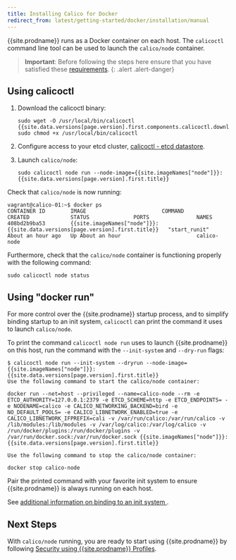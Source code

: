 ```yaml
---
title: Installing Calico for Docker
redirect_from: latest/getting-started/docker/installation/manual
---
```


{{site.prodname}} runs as a Docker container on each host. The `calicoctl` command line tool can be used to launch the `calico/node` container.

> **Important**: Before following the steps here ensure that you have satisfied these
[requirements]({{site.baseurl}}/{{page.version}}/getting-started/docker/installation/requirements).
{: .alert .alert-danger}


## Using calicoctl

1. Download the calicoctl binary:

   ```
   sudo wget -O /usr/local/bin/calicoctl {{site.data.versions[page.version].first.components.calicoctl.download_url}}
   sudo chmod +x /usr/local/bin/calicoctl
   ```

2. Configure access to your etcd cluster, [calicoctl - etcd datastore](/{{page.version}}/reference/calicoctl/setup/etcdv3).
3. Launch `calico/node`:

   ```
   sudo calicoctl node run --node-image={{site.imageNames["node"]}}:{{site.data.versions[page.version].first.title}}
   ```

Check that `calico/node` is now running:

```
vagrant@calico-01:~$ docker ps
CONTAINER ID        IMAGE                        COMMAND             CREATED             STATUS              PORTS               NAMES
408bd2b9ba53        {{site.imageNames["node"]}}:{{site.data.versions[page.version].first.title}}   "start_runit"       About an hour ago   Up About an hour                        calico-node
```

Furthermore, check that the `calico/node` container is functioning properly
with the following command:

```
sudo calicoctl node status
```

## Using "docker run"

For more control over the {{site.prodname}} startup process, and to simplify binding
startup to an init system, `calicoctl` can print the command it uses
to launch `calico/node`.

To print the command `calicoctl node run` uses to launch {{site.prodname}} on this host,
run the command with the `--init-system` and `--dry-run` flags:

```
$ calicoctl node run --init-system --dryrun --node-image={{site.imageNames["node"]}}:{{site.data.versions[page.version].first.title}}
Use the following command to start the calico/node container:

docker run --net=host --privileged --name=calico-node --rm -e ETCD_AUTHORITY=127.0.0.1:2379 -e ETCD_SCHEME=http -e ETCD_ENDPOINTS= -e NODENAME=calico -e CALICO_NETWORKING_BACKEND=bird -e NO_DEFAULT_POOLS= -e CALICO_LIBNETWORK_ENABLED=true -e CALICO_LIBNETWORK_IFPREFIX=cali -v /var/run/calico:/var/run/calico -v /lib/modules:/lib/modules -v /var/log/calico:/var/log/calico -v /run/docker/plugins:/run/docker/plugins -v /var/run/docker.sock:/var/run/docker.sock {{site.imageNames["node"]}}:{{site.data.versions[page.version].first.title}}

Use the following command to stop the calico/node container:

docker stop calico-node

```

Pair the printed command with your favorite init system to ensure {{site.prodname}} is
always running on each host.

See [additional information on binding to an init system
]({{site.baseurl}}/{{page.version}}/usage/configuration/as-service).

## Next Steps

With `calico/node` running, you are ready to start using {{site.prodname}} by following
[Security using {{site.prodname}} Profiles]({{site.baseurl}}/{{page.version}}/getting-started/docker/tutorials/security-using-calico-profiles).
